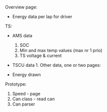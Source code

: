 

Overview page:
- Energy data per lap for driver

TS:
- AMS data 
  1. SOC
  2. Min and max temp values (max nr 1 prio)
  3. TS voltage & current


- TSCU data
  1. 
Other data, one or two pages:
- Energy drawn

Prototype:

1. Speed - page
2. Can class - read can
3. Can parser